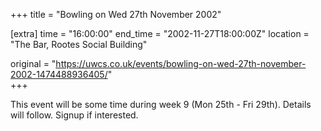 +++
title = "Bowling on Wed 27th November 2002"

[extra]
time = "16:00:00"
end_time = "2002-11-27T18:00:00Z"
location = "The Bar, Rootes Social Building"

original = "https://uwcs.co.uk/events/bowling-on-wed-27th-november-2002-1474488936405/"    
+++

This event will be some time during week 9 (Mon 25th - Fri 29th). Details will follow. Signup if interested.

